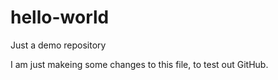 # hello-world
Just a demo repository

I am just makeing some changes to this file, to test out GitHub.
